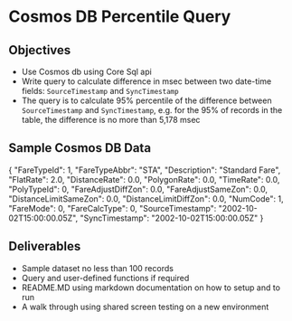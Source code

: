 # Cosmos DB Percentile Query

## Objectives

* Use Cosmos db using Core Sql api 
* Write query to calculate difference in msec between two date-time fields: `SourceTimestamp` and `SyncTimestamp`
* The query is to calculate 95% percentile of the difference between `SourceTimestamp` and `SyncTimestamp`, e.g. for the 95% of records in the table, the difference is no more than 5,178 msec

## Sample Cosmos DB Data 

{
	"FareTypeId": 1,
	"FareTypeAbbr": "STA",
	"Description": "Standard Fare",
	"FlatRate": 2.0,
	"DistanceRate": 0.0,
	"PolygonRate": 0.0,
	"TimeRate": 0.0,
	"PolyTypeId": 0,
	"FareAdjustDiffZon": 0.0,
	"FareAdjustSameZon": 0.0,
	"DistanceLimitSameZon": 0.0,
	"DistanceLimitDiffZon": 0.0,
	"NumCode": 1,
	"FareMode": 0,
	"FareCalcType": 0,
	"SourceTimestamp": "2002-10-02T15:00:00.05Z",
	"SyncTimestamp": "2002-10-02T15:00:00.05Z"
}

## Deliverables

* Sample dataset no less than 100 records
* Query and user-defined functions if required
* README.MD using markdown documentation on how to setup and to run
* A walk through using shared screen testing on a new environment 